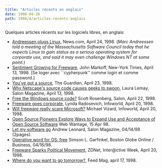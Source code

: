 ```yaml
---
title: "Articles récents en anglais"
date: 1998-04-26
path: 1998/4/articles-recents-anglais
---
```


<P>
Quelques articles récents sur les logiciels libres, en anglais:
</P>

<UL>

<LI><A HREF="http://www.news.com/News/Item/0,4,21466,00.html">Andreessen plugs Linux</A>, News.com, April 24, 1998.
(<EM>Marc Andreessen told a meeting of the Massachusetts Software Council today that he expects Linux to gain status as a serious operating system for corporate use, and said it may even challenge Windows NT at some point.</EM>)
<LI><A HREF="http://www.nytimes.com/library/tech/98/04/cyber/articles/26commerce.html">Sentiment Growing for Freeware</A>, John Markoff, New-York Times, April 13,
1998. [Se loger avec ``cypherpunk'' comme login et comme password.]
<LI><A HREF="http://online.guardian.co.uk/theweb/893243727-linux.html">You've got a source</A>, The Guardian, April 23, 1998.
<LI><A HREF="http://www.salonmagazine.com/21st/feature/1998/04/13feature.html">Why Netscape's source code causes geeks to swoon</A>,
Laura Lemay, Salon Magazine, April 13, 1998.
<LI><A HREF="http://www.salonmagazine.com/21st/rose/1998/04/22straight.html">Free the Windows source code?</A> Scott Rosenberg, Salon, April 22, 1998.
<LI><A HREF="http://www.infoworld.com/cgi-bin/displayStory.pl?/features/980420freeware.htm">Freeware goes corporate</A>, Lynda Radosevich, Infoworld, April 20, 1998.
<LI><A HREF="http://www.infoworld.com/cgi-bin/displayNew.pl?/vizard/980420mv.htm">Will freeware really scare Microsoft?</A>
Michael Vizard, Infoworld, April 20, 1998.
<LI><A HREF="http://www.web-vantage.com/wv/980415n2.cfm">Open Source Pioneers Explore Ways to Expand Use and Acceptance of Open
Source Software</A> Web Wantage, 15 Apr 98.
<LI><A HREF="http://www.salonmagazine.com/21st/feature/1998/04/cov_14feature.html">Let my software go</A> Andrew Leonard, Salon Magazine, 04/14/98
(2pages).
<LI><A HREF="http://www.boston.com/dailyglobe/globehtml/106/Operative_word_for_OS__free.htm">Operative word for OS: free</A>
Simson L. Garfinkel, Boston Globe Online / Business, 04/16/98.
<LI><A HREF="http://www.zdnet.com/intweek/printhigh/42098/pol420.html">Freeware Sparks Political Movement</A>, ZDNet, Inter@ctive Week,
April 20, 1998.
<LI><A HREF="http://www.feedmag.com/html/feedline/98.04johnson/98.04johnson_master.html">Where do you want to go tomorrow?</A>, Feed Mag, april 17, 1998.
</UL>


